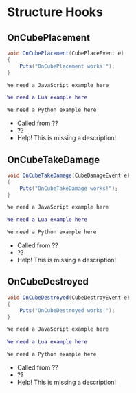 # Structure Hooks

## OnCubePlacement

``` csharp
void OnCubePlacement(CubePlaceEvent e)
{
    Puts("OnCubePlacement works!");
}
```

``` javascript
We need a JavaScript example here
```

``` lua
We need a Lua example here
```

``` python
We need a Python example here
```

 * Called from ??
 * ??
 * Help! This is missing a description!

## OnCubeTakeDamage

``` csharp
void OnCubeTakeDamage(CubeDamageEvent e)
{
    Puts("OnCubeTakeDamage works!");
}
```

``` javascript
We need a JavaScript example here
```

``` lua
We need a Lua example here
```

``` python
We need a Python example here
```

 * Called from ??
 * ??
 * Help! This is missing a description!

## OnCubeDestroyed

``` csharp
void OnCubeDestroyed(CubeDestroyEvent e)
{
    Puts("OnCubeDestroyed works!");
}
```

``` javascript
We need a JavaScript example here
```

``` lua
We need a Lua example here
```

``` python
We need a Python example here
```

 * Called from ??
 * ??
 * Help! This is missing a description!
